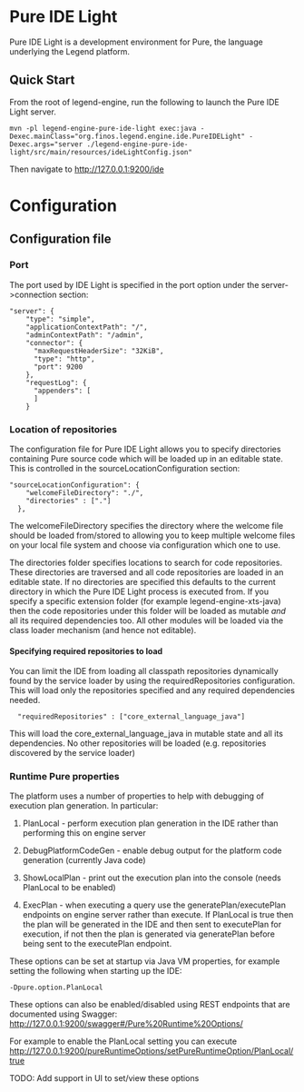 # Pure IDE Light

Pure IDE Light is a development environment for Pure, the language
underlying the Legend platform.


## Quick Start

From the root of legend-engine, run the following to launch the Pure
IDE Light server.

```
mvn -pl legend-engine-pure-ide-light exec:java -Dexec.mainClass="org.finos.legend.engine.ide.PureIDELight" -Dexec.args="server ./legend-engine-pure-ide-light/src/main/resources/ideLightConfig.json"
```

Then navigate to http://127.0.0.1:9200/ide 

# Configuration
## Configuration file
### Port 
The port used by IDE Light is specified in the port option under the server->connection section:
```
"server": {
    "type": "simple",
    "applicationContextPath": "/",
    "adminContextPath": "/admin",
    "connector": {
      "maxRequestHeaderSize": "32KiB",
      "type": "http",
      "port": 9200
    },
    "requestLog": {
      "appenders": [
      ]
    }
```

### Location of repositories

The configuration file for Pure IDE Light
allows you to specify directories containing Pure source code which
will be loaded up in an editable state.  This is controlled in the
sourceLocationConfiguration section:

```
"sourceLocationConfiguration": {
    "welcomeFileDirectory": "./",
    "directories" : ["."]
  },
```

The welcomeFileDirectory specifies the directory where the welcome
file should be loaded from/stored to allowing you to keep multiple
welcome files on your local file system and choose via configuration
which one to use.

The directories folder specifies locations to search for code
repositories. These directories are traversed and all code
repositories are loaded in an editable state.  If no directories are
specified this defaults to the current directory in which the Pure IDE
Light process is executed from.  If you specify a specific extension
folder (for example legend-engine-xts-java) then the code repositories
under this folder will be loaded as mutable *and* all its required
dependencies too.  All other modules will be loaded via the class
loader mechanism (and hence not editable).

#### Specifying required repositories to load

You can limit the IDE from loading all classpath repositories
dynamically found by the service loader by using the
requiredRepositories configuration.  This will load only the
repositories specified and any required dependencies needed.

```
  "requiredRepositories" : ["core_external_language_java"]
```

This will load the core_external_language_java in mutable state and
all its dependencies. No other repositories will be loaded
(e.g. repositories discovered by the service loader)

### Runtime Pure properties

The platform uses a number of properties to help with debugging of
execution plan generation.  In particular:

1. PlanLocal - perform execution plan generation in the IDE rather
than performing this on engine server

2. DebugPlatformCodeGen - enable debug output for the platform code
generation (currently Java code)

3. ShowLocalPlan - print out the execution plan into the console
(needs PlanLocal to be enabled)

4. ExecPlan - when executing a query use the generatePlan/executePlan
endpoints on engine server rather than execute. If PlanLocal is true
then the plan will be generated in the IDE and then sent to
executePlan for execution, if not then the plan is generated via
generatePlan before being sent to the executePlan endpoint.

These options can be set at startup via Java VM properties, for
example setting the following when starting up the IDE:

```
-Dpure.option.PlanLocal
```

These options can also be enabled/disabled using REST endpoints that are documented using Swagger: http://127.0.0.1:9200/swagger#/Pure%20Runtime%20Options/

For example to enable the PlanLocal setting you can execute
http://127.0.0.1:9200/pureRuntimeOptions/setPureRuntimeOption/PlanLocal/true

TODO: Add support in UI to set/view these options
